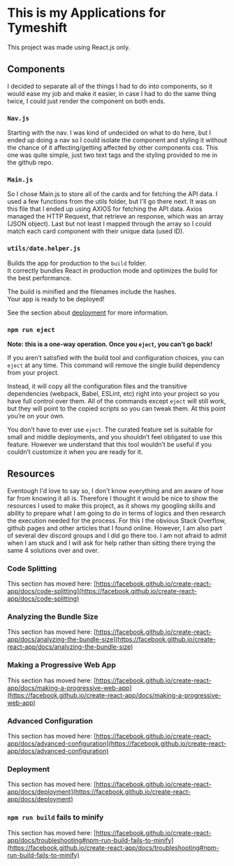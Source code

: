 # This is my Applications for Tymeshift

This project was made using React.js only. 

## Components

 I decided to separate all of the things I had to do into components, so it would ease my job and make it easier, in case I had to do the same thing twice, I could just render the component on both ends.
    

### `Nav.js`

 Starting with the nav. I was kind of undecided on what to do here, but I ended up doing a nav so I could isolate the component and styling it without the chance of it affecting/getting affected by other components css. 
  This one was quite simple, just two text tags and the styling provided to me in the github repo.


### `Main.js`

 So I chose Main.js to store all of the cards and for fetching the API data. I used a few functions from the utils folder, but I'll go there next. 
  It was on this file that I ended up using AXIOS for fetching the API data. Axios managed the HTTP Request, that retrieve an response, which was an array (JSON object).
 Last but not least I mapped through the array so I could match each card component with their unique data (used ID).

### `utils/date.helper.js`

Builds the app for production to the `build` folder.\
It correctly bundles React in production mode and optimizes the build for the best performance.

The build is minified and the filenames include the hashes.\
Your app is ready to be deployed!

See the section about [deployment](https://facebook.github.io/create-react-app/docs/deployment) for more information.

### `npm run eject`

**Note: this is a one-way operation. Once you `eject`, you can’t go back!**

If you aren’t satisfied with the build tool and configuration choices, you can `eject` at any time. This command will remove the single build dependency from your project.

Instead, it will copy all the configuration files and the transitive dependencies (webpack, Babel, ESLint, etc) right into your project so you have full control over them. All of the commands except `eject` will still work, but they will point to the copied scripts so you can tweak them. At this point you’re on your own.

You don’t have to ever use `eject`. The curated feature set is suitable for small and middle deployments, and you shouldn’t feel obligated to use this feature. However we understand that this tool wouldn’t be useful if you couldn’t customize it when you are ready for it.

## Resources 

Eventough I'd love to say so, I don't know everything and am aware of how far from knowing it all is. Therefore I thought it would be nice to show the resources I used to make this project, as it shows my googling skills and ability to prepare what I am going to do in terms of logics and then research the execution needed for the process. For this I the obvious Stack Overflow, github pages and other articles that I found online. However, I am also part of several dev discord groups and I did go there too. I am not afraid to admit when I am stuck and I will ask for help rather than sitting there trying the same 4 solutions over and over. 

### Code Splitting

This section has moved here: [https://facebook.github.io/create-react-app/docs/code-splitting](https://facebook.github.io/create-react-app/docs/code-splitting)

### Analyzing the Bundle Size

This section has moved here: [https://facebook.github.io/create-react-app/docs/analyzing-the-bundle-size](https://facebook.github.io/create-react-app/docs/analyzing-the-bundle-size)

### Making a Progressive Web App

This section has moved here: [https://facebook.github.io/create-react-app/docs/making-a-progressive-web-app](https://facebook.github.io/create-react-app/docs/making-a-progressive-web-app)

### Advanced Configuration

This section has moved here: [https://facebook.github.io/create-react-app/docs/advanced-configuration](https://facebook.github.io/create-react-app/docs/advanced-configuration)

### Deployment

This section has moved here: [https://facebook.github.io/create-react-app/docs/deployment](https://facebook.github.io/create-react-app/docs/deployment)

### `npm run build` fails to minify

This section has moved here: [https://facebook.github.io/create-react-app/docs/troubleshooting#npm-run-build-fails-to-minify](https://facebook.github.io/create-react-app/docs/troubleshooting#npm-run-build-fails-to-minify)
